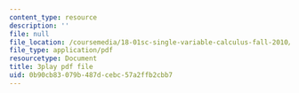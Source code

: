 ```yaml
---
content_type: resource
description: ''
file: null
file_location: /coursemedia/18-01sc-single-variable-calculus-fall-2010/0b90cb83079b487dcebc57a2ffb2cbb7_HgEqXhsIq_g.pdf
file_type: application/pdf
resourcetype: Document
title: 3play pdf file
uid: 0b90cb83-079b-487d-cebc-57a2ffb2cbb7
---
```

